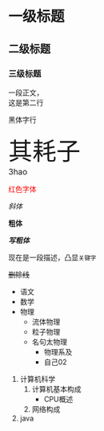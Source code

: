 
# 一级标题
## 二级标题
### 三级标题

一段正文，<br>
这是第二行

<font face="黑体">黑体字行</font><br>

<font size=7>其耗子</font><br>
<font size=3>3hao</font>

<font color=#FF0000>红色字体</font>

*斜体*

**粗体**

***写粗体***

现在是一段描述，凸显`关键字`

~~删除线~~

* 语文
* 数学
* 物理
  * 流体物理
  * 粒子物理
  * 名句太物理
 	* 物理系及
	* 自己02

1. 计算机科学
	1. 计算机基本构成
	   * CPU概述
	2. 网络构成
2. java
